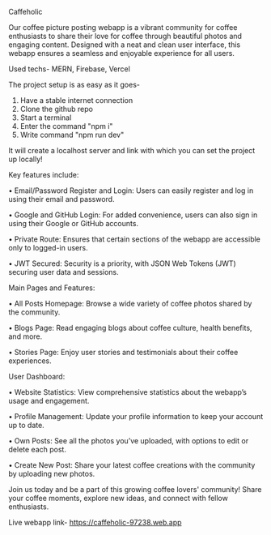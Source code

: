 Caffeholic 

Our coffee picture posting webapp is a vibrant community for coffee enthusiasts to share their love for coffee through beautiful photos and engaging content. Designed with a neat and clean user interface, this webapp ensures a seamless and enjoyable experience for all users.

Used techs- MERN, Firebase, Vercel

The project setup is as easy as it goes-
1. Have a stable internet connection
2. Clone the github repo
3. Start a terminal
4. Enter the command "npm i"
5. Write command "npm run dev"

It will create a localhost server and link with which you can set the project up locally!

Key features include:

• Email/Password Register and Login: Users can easily register and log in using their email and password.

• Google and GitHub Login: For added convenience, users can also sign in using their Google or GitHub accounts.

• Private Route: Ensures that certain sections of the webapp are accessible only to logged-in users.

• JWT Secured: Security is a priority, with JSON Web Tokens (JWT) securing user data and sessions.


Main Pages and Features:

• All Posts Homepage: Browse a wide variety of coffee photos shared by the community.

• Blogs Page: Read engaging blogs about coffee culture, health benefits, and more.

• Stories Page: Enjoy user stories and testimonials about their coffee experiences.


User Dashboard:

• Website Statistics: View comprehensive statistics about the webapp’s usage and engagement.

• Profile Management: Update your profile information to keep your account up to date.

• Own Posts: See all the photos you’ve uploaded, with options to edit or delete each post.

• Create New Post: Share your latest coffee creations with the community by uploading new photos.



Join us today and be a part of this growing coffee lovers' community! Share your coffee moments, explore new ideas, and connect with fellow enthusiasts.

Live webapp link- https://caffeholic-97238.web.app 